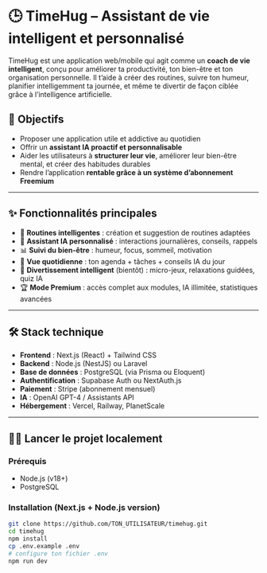 # 🕒 TimeHug – Assistant de vie intelligent et personnalisé

TimeHug est une application web/mobile qui agit comme un **coach de vie intelligent**, conçu pour améliorer ta productivité, ton bien-être et ton organisation personnelle. Il t’aide à créer des routines, suivre ton humeur, planifier intelligemment ta journée, et même te divertir de façon ciblée grâce à l’intelligence artificielle.

## 🚀 Objectifs

- Proposer une application utile et addictive au quotidien
- Offrir un **assistant IA proactif et personnalisable**
- Aider les utilisateurs à **structurer leur vie**, améliorer leur bien-être mental, et créer des habitudes durables
- Rendre l’application **rentable grâce à un système d’abonnement Freemium**

---

## ✨ Fonctionnalités principales

- 🔁 **Routines intelligentes** : création et suggestion de routines adaptées
- 💬 **Assistant IA personnalisé** : interactions journalières, conseils, rappels
- 📊 **Suivi du bien-être** : humeur, focus, sommeil, motivation
- 🎯 **Vue quotidienne** : ton agenda + tâches + conseils IA du jour
- 🧘 **Divertissement intelligent** (bientôt) : micro-jeux, relaxations guidées, quiz IA
- 🏆 **Mode Premium** : accès complet aux modules, IA illimitée, statistiques avancées

---

## 🛠️ Stack technique

- **Frontend** : Next.js (React) + Tailwind CSS
- **Backend** : Node.js (NestJS) ou Laravel
- **Base de données** : PostgreSQL (via Prisma ou Eloquent)
- **Authentification** : Supabase Auth ou NextAuth.js
- **Paiement** : Stripe (abonnement mensuel)
- **IA** : OpenAI GPT-4 / Assistants API
- **Hébergement** : Vercel, Railway, PlanetScale

---

## 🧑‍💻 Lancer le projet localement

### Prérequis
- Node.js (v18+)
- PostgreSQL

### Installation (Next.js + Node.js version)
```bash
git clone https://github.com/TON_UTILISATEUR/timehug.git
cd timehug
npm install
cp .env.example .env
# configure ton fichier .env
npm run dev
